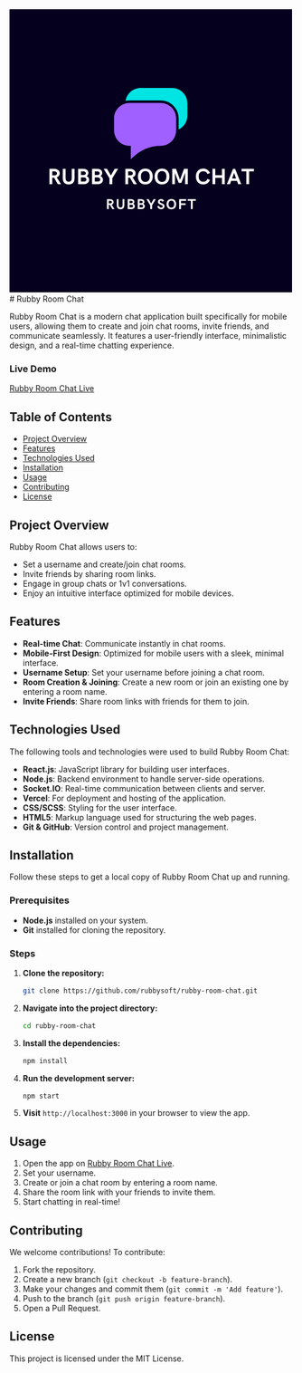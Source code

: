 <img src="public/2.png">
# Rubby Room Chat

Rubby Room Chat is a modern chat application built specifically for mobile users, allowing them to create and join chat rooms, invite friends, and communicate seamlessly. It features a user-friendly interface, minimalistic design, and a real-time chatting experience.

### Live Demo
[Rubby Room Chat Live](https://rubbyroomchat.vercel.app)

## Table of Contents
- [Project Overview](#project-overview)
- [Features](#features)
- [Technologies Used](#technologies-used)
- [Installation](#installation)
- [Usage](#usage)
- [Contributing](#contributing)
- [License](#license)

## Project Overview

Rubby Room Chat allows users to:
- Set a username and create/join chat rooms.
- Invite friends by sharing room links.
- Engage in group chats or 1v1 conversations.
- Enjoy an intuitive interface optimized for mobile devices.

## Features
- **Real-time Chat**: Communicate instantly in chat rooms.
- **Mobile-First Design**: Optimized for mobile users with a sleek, minimal interface.
- **Username Setup**: Set your username before joining a chat room.
- **Room Creation & Joining**: Create a new room or join an existing one by entering a room name.
- **Invite Friends**: Share room links with friends for them to join.
  
## Technologies Used

The following tools and technologies were used to build Rubby Room Chat:

- **React.js**: JavaScript library for building user interfaces.
- **Node.js**: Backend environment to handle server-side operations.
- **Socket.IO**: Real-time communication between clients and server.
- **Vercel**: For deployment and hosting of the application.
- **CSS/SCSS**: Styling for the user interface.
- **HTML5**: Markup language used for structuring the web pages.
- **Git & GitHub**: Version control and project management.

## Installation

Follow these steps to get a local copy of Rubby Room Chat up and running.

### Prerequisites
- **Node.js** installed on your system.
- **Git** installed for cloning the repository.

### Steps
1. **Clone the repository:**
    ```bash
    git clone https://github.com/rubbysoft/rubby-room-chat.git
    ```

2. **Navigate into the project directory:**
    ```bash
    cd rubby-room-chat
    ```

3. **Install the dependencies:**
    ```bash
    npm install
    ```

4. **Run the development server:**
    ```bash
    npm start
    ```

5. **Visit** `http://localhost:3000` in your browser to view the app.

## Usage

1. Open the app on [Rubby Room Chat Live](https://rubbyroomchat.vercel.app).
2. Set your username.
3. Create or join a chat room by entering a room name.
4. Share the room link with your friends to invite them.
5. Start chatting in real-time!

## Contributing

We welcome contributions! To contribute:

1. Fork the repository.
2. Create a new branch (`git checkout -b feature-branch`).
3. Make your changes and commit them (`git commit -m 'Add feature'`).
4. Push to the branch (`git push origin feature-branch`).
5. Open a Pull Request.

## License

This project is licensed under the MIT License.

